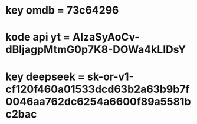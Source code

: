 # key omdb = 73c64296
# kode api yt = AIzaSyAoCv-dBIjagpMtmG0p7K8-DOWa4kLIDsY
# key deepseek = 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
